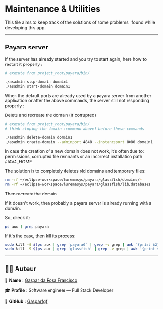 # Maintenance & Utilities

This file aims to keep track of the solutions of some problems i found while developing this app.

---

## Payara server

If the server has already started and you try to start again, here how to restart it properly :

```bash
# execute from project_root/payara/bin/

./asadmin stop-domain domain1
./asadmin start-domain domain1
```

When the default ports are already used by a payara server from another application or after the above commands, the server still not responding properly :

Delete and recreate the domain (if corrupted)

```bash
# execute from project_root/payara/bin/
# think stoping the domain (command above) before these commands

./asadmin delete-domain domain1
./asadmin create-domain --adminport 4848 --instanceport 8080 domain1
```

In case the creation of a new domain does not work, it's often due to: permissions, corrupted file remnants or an incorrect installation path /JAVA_HOME.

The solution is to completely deletes old domains and temporary files:

```bash
rm -rf ~/eclipse-workspace/huremasys/payara/glassfish/domains/*
rm -rf ~/eclipse-workspace/huremasys/payara/glassfish/lib/databases
```
Then recreate the domain.

If it doesn't work, then probably a payara server is already running with a domain.

So, check it:

```bash
ps aux | grep payara
```

If it's the case, then kill its process:

```bash
sudo kill -9 $(ps aux | grep 'payara6' | grep -v grep | awk '{print $2}')
sudo kill -9 $(ps aux | grep 'glassfish' | grep -v grep | awk '{print $2}')
```

---

## 🧑‍💻 Auteur

💼 **Name** : [Gaspar da Rosa Francisco](https://www.linkedin.com/in/gaspar-francisco-5a4639203/)

🎓 **Profile** : Software engineer — Full Stack Developer

🔗 **GitHub** : [Gasparfgf](https://github.com/Gasparfgf)
